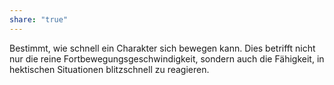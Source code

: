 ```yaml
---
share: "true"
---
```

Bestimmt, wie schnell ein Charakter sich bewegen kann. Dies betrifft nicht nur die reine Fortbewegungsgeschwindigkeit, sondern auch die Fähigkeit, in hektischen Situationen blitzschnell zu reagieren.